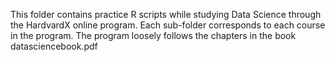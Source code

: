 This folder contains practice R scripts while studying Data Science through the
HardvardX online program. Each sub-folder corresponds to each course in the
program. The program loosely follows the chapters in the book datasciencebook.pdf
